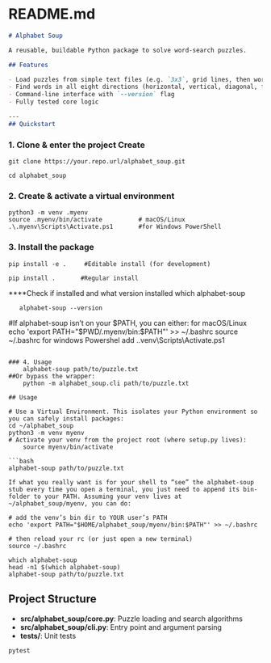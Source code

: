 

# README.md
```markdown
# Alphabet Soup

A reusable, buildable Python package to solve word-search puzzles.

## Features

- Load puzzles from simple text files (e.g. `3x3`, grid lines, then word list)
- Find words in all eight directions (horizontal, vertical, diagonal, forwards & backwards)
- Command-line interface with `--version` flag
- Fully tested core logic

---
## Quickstart
```
### 1. Clone & enter the project Create 

    git clone https://your.repo.url/alphabet_soup.git

    cd alphabet_soup

### 2. Create & activate a virtual environment
    python3 -m venv .myenv
    source .myenv/bin/activate          # macOS/Linux
    .\.myenv\Scripts\Activate.ps1       #for Windows PowerShell

### 3. Install the package
    pip install -e .     #Editable install (for development)

    pip install .       #Regular install
  ****Check if installed and what version installed
       which alphabet-soup
       
       alphabet-soup --version

#If alphabet-soup isn’t on your $PATH, you can either:
for  macOS/Linux
    echo 'export PATH="$PWD/.myenv/bin:$PATH"' >> ~/.bashrc
    source ~/.bashrc
for windows Powershel
  add .\.venv\Scripts\Activate.ps1
```   

### 4. Usage
    alphabet-soup path/to/puzzle.txt
##Or bypass the wrapper:
    python -m alphabet_soup.cli path/to/puzzle.txt

## Usage

# Use a Virtual Environment. This isolates your Python environment so you can safely install packages:
cd ~/alphabet_soup
python3 -m venv myenv
# Activate your venv from the project root (where setup.py lives):
    source myenv/bin/activate

```bash
alphabet-soup path/to/puzzle.txt

If what you really want is for your shell to “see” the alphabet-soup stub every time you open a terminal, you just need to append its bin-folder to your PATH. Assuming your venv lives at ~/alphabet_soup/myenv, you can do:

# add the venv’s bin dir to YOUR user’s PATH
echo 'export PATH="$HOME/alphabet_soup/myenv/bin:$PATH"' >> ~/.bashrc

# then reload your rc (or just open a new terminal)
source ~/.bashrc

which alphabet-soup
head -n1 $(which alphabet-soup)
alphabet-soup path/to/puzzle.txt

```

## Project Structure

- **src/alphabet_soup/core.py**: Puzzle loading and search algorithms
- **src/alphabet_soup/cli.py**: Entry point and argument parsing
- **tests/**: Unit tests

```bash
pytest
```
```
``` 
